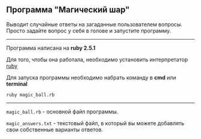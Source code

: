 ## Программа "Магический шар"

Выводит случайные ответы на загаданные пользователем вопросы. 
Просто задайте вопрос у себя в голове и запустите программу.

----------------------------------------------------------------------------

Программа написана на __ruby 2.5.1__

Для того, чтобы она работала, необходимо установить интерпрeтатор 
[ruby](https://www.ruby-lang.org/en/news/2018/03/28/ruby-2-5-1-released)



Для запуска программы необходимо набрать команду в __cmd__ или __terminal__

`ruby magic_ball.rb`

----------------------------------------------------------------------------

`magic_ball.rb` - основной файл программы.

`magic_answers.txt` - текстовый файл, в который вы можете добавлять свои 
собственные варианты ответов.
